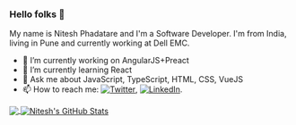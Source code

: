 ### Hello folks 👋
My name is Nitesh Phadatare and I'm a Software Developer. I'm from India, living in Pune and currently working at Dell EMC.
- 🔭 I’m currently working on AngularJS+Preact
- 🌱 I’m currently learning React
- 💬 Ask me about JavaScript, TypeScript, HTML, CSS, VueJS
- 📫 How to reach me: [![Twitter][1.2]][1], [![LinkedIn][3.2]][3].

<a href="https://github.com/minitesh/minitesh">
  <img align="center" src="https://github-readme-stats.vercel.app/api/top-langs/?username=minitesh&title_color=ffffff&text_color=c9cacc&icon_color=2bbc8a&bg_color=1d1f21"/>
</a>
<a href="https://github.com/minitesh/minitesh">
  <img align="center" src="https://github-readme-stats.vercel.app/api?username=minitesh&show_icons=true&line_height=27&count_private=true&title_color=ffffff&text_color=c9cacc&icon_color=2bbc8a&bg_color=1d1f21" alt="Nitesh's GitHub Stats" />
</a>
<!--
**minitesh/minitesh** is a ✨ _special_ ✨ repository because its `README.md` (this file) appears on your GitHub profile.

Here are some ideas to get you started:

- 🔭 I’m currently working on ...
- 🌱 I’m currently learning ...
- 👯 I’m looking to collaborate on ...
- 🤔 I’m looking for help with ...
- 💬 Ask me about ...
- 📫 How to reach me: ...
- 😄 Pronouns: ...
- ⚡ Fun fact: ...
-->

<!-- links to social media icons -->

<!-- icons with padding -->

[1.1]: http://i.imgur.com/tXSoThF.png (twitter icon with padding)
[2.1]: http://i.imgur.com/0o48UoR.png (github icon with padding)

<!-- icons without padding -->

[1.2]: http://i.imgur.com/wWzX9uB.png (twitter icon without padding)
[2.2]: http://i.imgur.com/9I6NRUm.png (github icon without padding)
[3.2]: https://raw.githubusercontent.com/MartinHeinz/MartinHeinz/master/linkedin-3-16.png (LinkedIn icon without padding)


<!-- links to your social media accounts -->

[1]: https://twitter.com/nitesh_sp
[2]: https://github.com/minitesh
[3]: https://www.linkedin.com/in/pnitesh/


<!-- Resources -->
<!-- GitHub Stats: https://github.com/anuraghazra/github-readme-stats -->
<!-- Awesome GitHub Profile README: https://github.com/abhisheknaiidu/awesome-github-profile-readme -->
